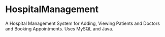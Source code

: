 # HospitalManagement
A Hospital Management System for Adding, Viewing Patients and Doctors and Booking Appointments. Uses MySQL and Java.
